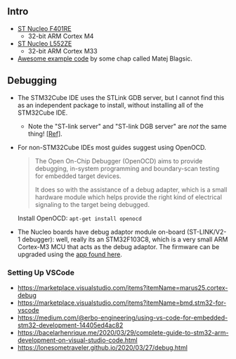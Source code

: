 ## Intro
* [ST Nucleo F401RE](https://www.st.com/resource/en/datasheet/stm32f401re.pdf)
    * 32-bit ARM Cortex M4
* [ST Nucleo L552ZE](https://www.st.com/resource/en/datasheet/stm32l552ze.pdf)
    * 32-bit ARM Cortex M33
* [Awesome example code](https://github.com/prtzl/Embedded_videos) by some chap called Matej Blagsic.

## Debugging
* The STM32Cube IDE uses the STLink GDB server, but I cannot find this as an independent package to install, without installing all of the STM32Cube IDE.
    * Note the "ST-link server" and "ST-link DGB server" are *not* the same thing! [[Ref]](https://stackoverflow.com/a/71937416).
* For non-STM32Cube IDEs most guides suggest using OpenOCD.

    > The Open On-Chip Debugger (OpenOCD) aims to provide debugging, in-system programming and boundary-scan testing for embedded target devices.
    >
    > It does so with the assistance of a debug adapter, which is a small hardware module which helps provide the right kind of electrical signaling to the target being debugged. 

    Install OpenOCD: `apt-get install openocd`

* The Nucleo boards have debug adaptor module on-board (ST-LINK/V2-1 debugger): well, really its an STM32F103C8, which is a very small ARM Cortex-M3 MCU that acts as the debug adaptor. The firmware can be upgraded using the [app found here](https://www.st.com/en/development-tools/stsw-link007.html).


### Setting Up VSCode
* https://marketplace.visualstudio.com/items?itemName=marus25.cortex-debug
* https://marketplace.visualstudio.com/items?itemName=bmd.stm32-for-vscode
* https://medium.com/@erbo-engineering/using-vs-code-for-embedded-stm32-development-14405ed4ac82
* https://bacelarhenrique.me/2020/03/29/complete-guide-to-stm32-arm-development-on-visual-studio-code.html
* https://lonesometraveler.github.io/2020/03/27/debug.html